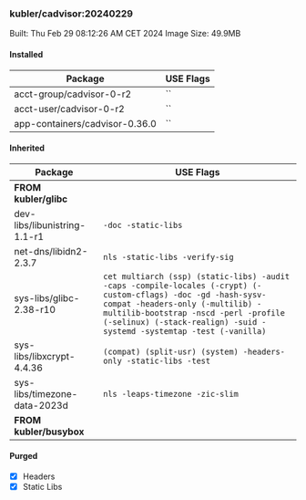 ### kubler/cadvisor:20240229

Built: Thu Feb 29 08:12:26 AM CET 2024
Image Size: 49.9MB

#### Installed
Package | USE Flags
--------|----------
acct-group/cadvisor-0-r2 | ``
acct-user/cadvisor-0-r2 | ``
app-containers/cadvisor-0.36.0 | ``
#### Inherited
Package | USE Flags
--------|----------
**FROM kubler/glibc** |
dev-libs/libunistring-1.1-r1 | `-doc -static-libs`
net-dns/libidn2-2.3.7 | `nls -static-libs -verify-sig`
sys-libs/glibc-2.38-r10 | `cet multiarch (ssp) (static-libs) -audit -caps -compile-locales (-crypt) (-custom-cflags) -doc -gd -hash-sysv-compat -headers-only (-multilib) -multilib-bootstrap -nscd -perl -profile (-selinux) (-stack-realign) -suid -systemd -systemtap -test (-vanilla)`
sys-libs/libxcrypt-4.4.36 | `(compat) (split-usr) (system) -headers-only -static-libs -test`
sys-libs/timezone-data-2023d | `nls -leaps-timezone -zic-slim`
**FROM kubler/busybox** |
#### Purged
- [x] Headers
- [x] Static Libs
